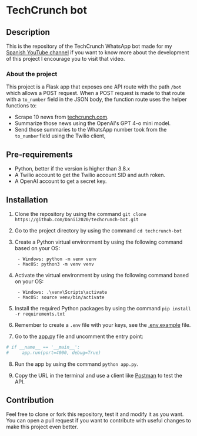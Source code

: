 # TechCrunch bot

## Description 

This is the repository of the TechCrunch WhatsApp bot made for my [Spanish YouTube channel](https://youtu.be/f6ZsXNlmeyw) if you want to know more about the development of this project I encourage you to visit that video.

### About the project

This project is a Flask app that exposes one API route with the path `/bot` which allows a POST request. When a POST request is made to that route with a `to_number` field in the JSON body, the function route uses the helper functions to:

- Scrape 10 news from [techcrunch.com](https://techcrunch.com/).
- Summarize those news using the OpenAI's GPT 4-o mini model.
- Send those summaries to the WhatsApp number took from the `to_number` field using the Twilio client,

## Pre-requirements

- Python, better if the version is higher than 3.8.x
- A Twilio account to get the Twilio account SID and auth roken.
- A OpenAI account to get a secret key.

## Installation

1. Clone the repository by using the command `git clone https://github.com/Danii2020/techcrunch-bot.git`

2. Go to the project directory by using the command `cd techcrunch-bot`

3. Create a Python virtual environment by using the following command based on your OS:

        - Windows: python -m venv venv
        - MacOS: python3 -m venv venv

4. Activate the virtual environment by using the following command based on your OS:

        - Windows: .\venv\Scripts\activate
        - MacOS: source venv/bin/activate

5. Install the required Python packages by using the command `pip install -r requirements.txt`

6. Remember to create a `.env` file with your keys, see the [.env.example](.env.example) file.

7. Go to the [app.py](app.py) file and uncomment the entry point:
```python
# if __name__ == '__main__':
#     app.run(port=4000, debug=True)
```

8. Run the app by using the command `python app.py`.

9. Copy the URL in the terminal and use a client like [Postman](https://www.postman.com/) to test the API.


## Contribution

Feel free to clone or fork this repository, test it and modify it as you want. You can open a pull request if you want to contribute with useful changes to make this project even better.